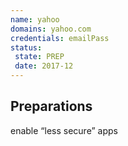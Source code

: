 ```yaml
---
name: yahoo
domains: yahoo.com
credentials: emailPass
status:
 state: PREP
 date: 2017-12
---
```


## Preparations
enable “less secure” apps